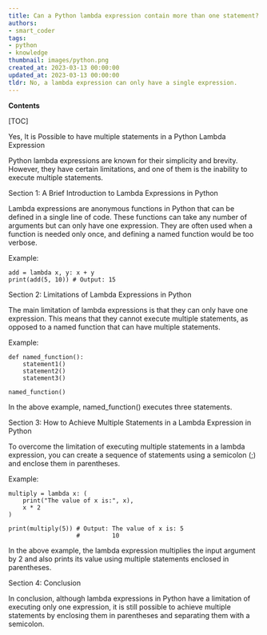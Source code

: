 ```yaml
---
title: Can a Python lambda expression contain more than one statement?
authors:
- smart_coder
tags:
- python
- knowledge
thumbnail: images/python.png
created_at: 2023-03-13 00:00:00
updated_at: 2023-03-13 00:00:00
tldr: No, a lambda expression can only have a single expression.
---
```


**Contents**

[TOC]

Yes, It is Possible to have multiple statements in a Python Lambda Expression

Python lambda expressions are known for their simplicity and brevity. However, they have certain limitations, and one of them is the inability to execute multiple statements. 

Section 1: A Brief Introduction to Lambda Expressions in Python

Lambda expressions are anonymous functions in Python that can be defined in a single line of code. These functions can take any number of arguments but can only have one expression. They are often used when a function is needed only once, and defining a named function would be too verbose. 

Example: 

```
add = lambda x, y: x + y
print(add(5, 10)) # Output: 15
```

Section 2: Limitations of Lambda Expressions in Python

The main limitation of lambda expressions is that they can only have one expression. This means that they cannot execute multiple statements, as opposed to a named function that can have multiple statements.

Example: 

```
def named_function():
    statement1()
    statement2()
    statement3()

named_function()
```

In the above example, named_function() executes three statements.

Section 3: How to Achieve Multiple Statements in a Lambda Expression in Python

To overcome the limitation of executing multiple statements in a lambda expression, you can create a sequence of statements using a semicolon (;) and enclose them in parentheses.

Example: 

```
multiply = lambda x: (
    print("The value of x is:", x),
    x * 2
)

print(multiply(5)) # Output: The value of x is: 5
                   #         10
```

In the above example, the lambda expression multiplies the input argument by 2 and also prints its value using multiple statements enclosed in parentheses. 

Section 4: Conclusion

In conclusion, although lambda expressions in Python have a limitation of executing only one expression, it is still possible to achieve multiple statements by enclosing them in parentheses and separating them with a semicolon.
